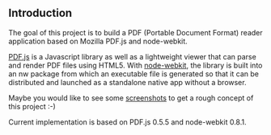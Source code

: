 Introduction
------------

The goal of this project is to build a PDF (Portable Document Format) reader application based on Mozilla PDF.js and node-webkit. 

[PDF.js](https://github.com/mozilla/pdf.js) is a Javascript library as well as a lightweight viewer that can parse and render PDF files using HTML5.  With [node-webkit](https://github.com/rogerwang/node-webkit), the library is built into an nw package from which an executable file is generated so that it can be distributed and launched as a standalone native app without a browser.

Maybe you would like to see some [screenshots](https://github.com/humu2009/candy-pdf-reader/wiki/Screenshots) to get a rough concept of this project :-)

Current implementation is based on PDF.js 0.5.5 and node-webkit 0.8.1.
